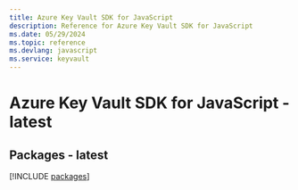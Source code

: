 ```yaml
---
title: Azure Key Vault SDK for JavaScript
description: Reference for Azure Key Vault SDK for JavaScript
ms.date: 05/29/2024
ms.topic: reference
ms.devlang: javascript
ms.service: keyvault
---
```

# Azure Key Vault SDK for JavaScript - latest
## Packages - latest
[!INCLUDE [packages](key-vault-index.md)]